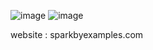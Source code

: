 ![image](https://github.com/user-attachments/assets/116a3b15-95d9-4188-9743-df92992910b5)
![image](https://github.com/user-attachments/assets/0d82ebfb-0ae9-4123-95f3-9d4b8d46cb2c)

website : sparkbyexamples.com
